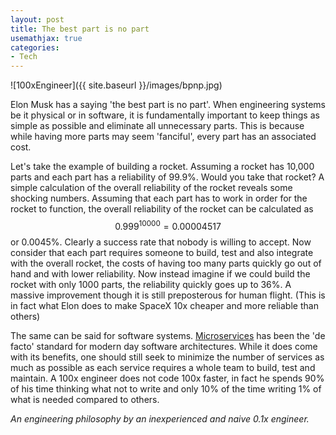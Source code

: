 ```yaml
---
layout: post
title: The best part is no part
usemathjax: true
categories:
- Tech
---
```

![100xEngineer]({{ site.baseurl }}/images/bpnp.jpg)

Elon Musk has a saying 'the best part is no part'. When engineering systems be it physical or in software, it is fundamentally important to keep things as simple as possible and eliminate all unnecessary parts. This is because while having more parts may seem 'fanciful', every part has an associated cost.

Let's take the example of building a rocket. Assuming a rocket has 10,000 parts and each part has a reliability of 99.9%. Would you take that rocket? A simple calculation of the overall reliability of the rocket reveals some shocking numbers. Assuming that each part has to work in order for the rocket to function, the overall reliability of the rocket can be calculated as $$0.999^{10000} = 0.00004517$$ or 0.0045%. Clearly a success rate that nobody is willing to accept. Now consider that each part requires someone to build, test and also integrate with the overall rocket, the costs of having too many parts quickly go out of hand and with lower reliability. Now instead imagine if we could build the rocket with only 1000 parts, the reliability quickly goes up to 36%. A massive improvement though it is still preposterous for human flight. (This is in fact what Elon does to make SpaceX 10x cheaper and more reliable than others)

The same can be said for software systems. [Microservices](https://www.youtube.com/watch?v=y8OnoxKotPQ) has been the 'de facto' standard for modern day software architectures. While it does come with its benefits, one should still seek to minimize the number of services as much as possible as each service requires a whole team to build, test and maintain. A 100x engineer does not code 100x faster, in fact he spends 90% of his time thinking what not to write and only 10% of the time writing 1% of what is needed compared to others.

*An engineering philosophy by an inexperienced and naive 0.1x engineer.*

